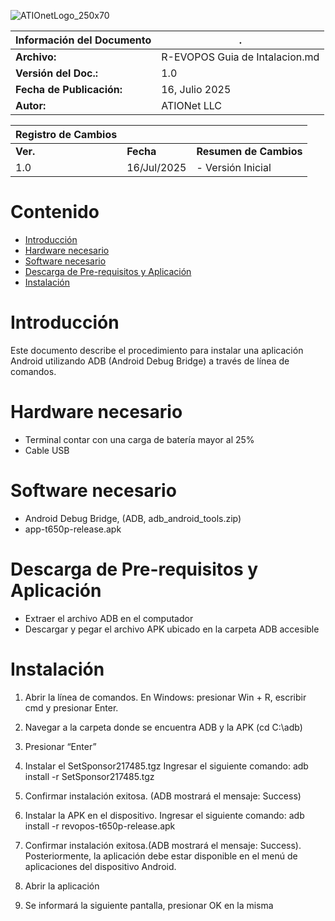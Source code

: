 
![ATIOnetLogo_250x70](https://github.com/Ationet/ationetdocs/blob/master/Content/Images/ATIOnetLogo_250x70.png)

|**Información del Documento**|.|
|--- |--- |
|**Archivo:**|R-EVOPOS Guia de Intalacion.md|
|**Versión del Doc.:**|1.0|
|**Fecha de Publicación:**|16, Julio 2025|
|**Autor:**|ATIONet LLC|

|**Registro de Cambios**|||
|--- |--- |--- |
|**Ver.**|**Fecha**|**Resumen de Cambios**|
|1.0|16/Jul/2025|- Versión Inicial


# Contenido

- [Introducción](#Introducción)
- [Hardware necesario](#Hardware-necesario)
- [Software necesario](#Software-necesario)
- [Descarga de Pre-requisitos y Aplicación](#Descarga-de-Pre-requisitos-y-Aplicación)
- [Instalación](#Instalación)

# Introducción

Este documento describe el procedimiento para instalar una aplicación Android utilizando ADB (Android Debug Bridge) a través de línea de comandos. 

# Hardware necesario

* Terminal contar con una carga de batería mayor al 25% 
* Cable USB

# Software necesario

* Android Debug Bridge, (ADB, adb_android_tools.zip)
* app-t650p-release.apk​

# Descarga de Pre-requisitos y Aplicación

* Extraer el archivo ADB en el computador
* Descargar y pegar el archivo APK ubicado en la carpeta ADB accesible

# Instalación

1. Abrir la línea de comandos. En Windows: presionar Win + R, escribir cmd y presionar Enter.

2. Navegar a la carpeta donde se encuentra ADB y la APK (cd C:\adb)

3. Presionar “Enter” 

4. Instalar el SetSponsor217485.tgz Ingresar el siguiente comando: adb install -r SetSponsor217485.tgz

5. Confirmar instalación exitosa. (ADB mostrará el mensaje: Success)

6. Instalar la APK en el dispositivo. Ingresar el siguiente comando: adb install -r revopos-t650p-release.apk 
 
7. Confirmar instalación exitosa.(ADB mostrará el mensaje: Success). Posteriormente, la aplicación debe estar disponible en el menú de aplicaciones del dispositivo Android. 

8. Abrir la aplicación 

9. Se informará la siguiente pantalla, presionar OK en la misma 


